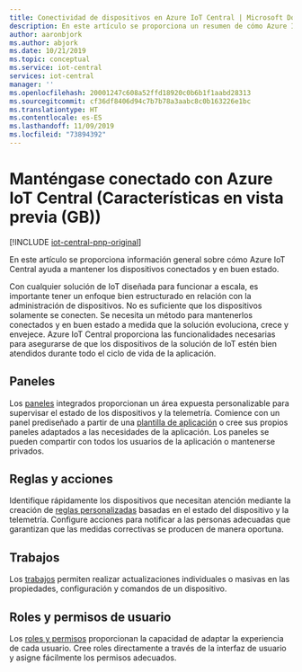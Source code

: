 ```yaml
---
title: Conectividad de dispositivos en Azure IoT Central | Microsoft Docs
description: En este artículo se proporciona un resumen de cómo Azure IoT Central le ayuda a mantener los dispositivos conectados y en buen estado.
author: aaronbjork
ms.author: abjork
ms.date: 10/21/2019
ms.topic: conceptual
ms.service: iot-central
services: iot-central
manager: ''
ms.openlocfilehash: 20001247c608a52ffd18920c0b6b1f1aabd28313
ms.sourcegitcommit: cf36df8406d94c7b7b78a3aabc8c0b163226e1bc
ms.translationtype: HT
ms.contentlocale: es-ES
ms.lasthandoff: 11/09/2019
ms.locfileid: "73894392"
---
```

# <a name="stay-connected-with-azure-iot-central-preview-features"></a>Manténgase conectado con Azure IoT Central (Características en vista previa (GB))

[!INCLUDE [iot-central-pnp-original](../../../includes/iot-central-pnp-original-note.md)]

En este artículo se proporciona información general sobre cómo Azure IoT Central ayuda a mantener los dispositivos conectados y en buen estado.

Con cualquier solución de IoT diseñada para funcionar a escala, es importante tener un enfoque bien estructurado en relación con la administración de dispositivos. No es suficiente que los dispositivos solamente se conecten. Se necesita un método para mantenerlos conectados y en buen estado a medida que la solución evoluciona, crece y envejece. Azure IoT Central proporciona las funcionalidades necesarias para asegurarse de que los dispositivos de la solución de IoT estén bien atendidos durante todo el ciclo de vida de la aplicación.

## <a name="dashboards"></a>Paneles 
Los [paneles](howto-manage-devices.md#import-devices) integrados proporcionan un área expuesta personalizable para supervisar el estado de los dispositivos y la telemetría. Comience con un panel prediseñado a partir de una [plantilla de aplicación](howto-use-app-templates.md) o cree sus propios paneles adaptados a las necesidades de la aplicación. Los paneles se pueden compartir con todos los usuarios de la aplicación o mantenerse privados.

## <a name="rules-and-actions"></a>Reglas y acciones 
Identifique rápidamente los dispositivos que necesitan atención mediante la creación de [reglas personalizadas](tutorial-create-telemetry-rules.md) basadas en el estado del dispositivo y la telemetría. Configure acciones para notificar a las personas adecuadas que garantizan que las medidas correctivas se producen de manera oportuna.

## <a name="jobs"></a>Trabajos 
Los [trabajos](../core/howto-run-a-job.md?toc=/azure/iot-central/preview/toc.json&bc=/azure/iot-central/preview/breadcrumb/toc.json) permiten realizar actualizaciones individuales o masivas en las propiedades, configuración y comandos de un dispositivo. 

## <a name="user-roles-and-permissions"></a>Roles y permisos de usuario
Los [roles y permisos](howto-manage-users-roles.md) proporcionan la capacidad de adaptar la experiencia de cada usuario. Cree roles directamente a través de la interfaz de usuario y asigne fácilmente los permisos adecuados. 




